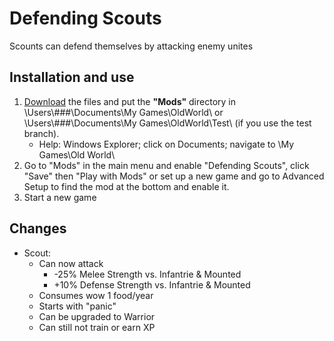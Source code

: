 # Defending Scouts
Scounts can defend themselves by attacking enemy unites

## Installation and use

1. [Download](https://github.com/ShadowDuke/OW_Defending_Scouts/archive/master.zip) the files and put the **"Mods"** directory in \Users\\###\Documents\My Games\OldWorld\ or \Users\\###\Documents\My Games\OldWorld\Test\ (if you use the test branch).
   - Help: Windows Explorer; click on Documents; navigate to \My Games\Old World\
2. Go to "Mods" in the main menu and enable "Defending Scouts", click "Save" then "Play with Mods" or set up a new game and go to Advanced Setup to find the mod at the bottom and enable it. 
3. Start a new game

## Changes

- Scout:
   - Can now attack
      - -25% Melee Strength vs. Infantrie & Mounted
      - +10% Defense Strength vs. Infantrie & Mounted
   - Consumes wow 1 food/year
   - Starts with "panic"
   - Can be upgraded to Warrior
   - Can still not train or earn XP

